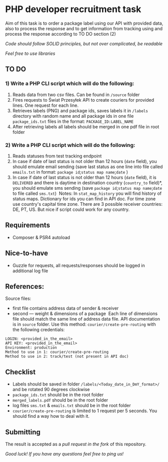# PHP developer recruitment task
Aim of this task is to order a package label using our API with provided data, also to process the response and to get information from tracking using and process the response according to TO DO section (2)


*Code should follow SOLID principles, but not over complicated, be readable*


*Feel free to use libraries*
​
​
## TO DO
### 1) Write a PHP CLI script which will do the following:
1. Reads data from two csv files. Can be found in `/source` folder 
2. Fires requests to Świat Przesyłek API to create couriers for provided lines. One request for each line. 
3. Retrieves labels (PNG) and package ids, saves labels it in `/labels` directory with random name and all package ids in one file `package_ids.txt` files in the format: `PACKAGE_ID:LABEL_NAME`
4. After retrieving labels all labels should be merged in one pdf file in root folder 
​
​
### 2) Write a PHP CLI script which will do the following:
1. Reads statuses from test tracking endpoint
2. In case if date of last status is not older than 12 hours (`date` field), you should emulate email sending (save last status as one line into file called `emails.txt` in format: `package id`;`status map name`;`date` )
3. In case if date of last status is not older than 12 hours (`date` field), it is `DELIVERED` and there is daytime in destination country (`country_to` field)*, you should emulate sms sending (save  `package id`;`status map name`;`date` to file called `sms.txt`)
​
Notes:
In `stat_map_history` you will find history of status maps. 
Dictionary for ids you can find in API doc.
For time zone use country's capital time zone.
There are 3 possible receiver countries: DE, PT, US. But nice if script could work for any country.
​
## Requirements
- Composer & PSR4 autoload
​
## Nice-to-have
- Guzzle for requests, all requests/responses should be logged in additional log file
​
## References:
Source files: 
- first file contains address data of sender & receiver
- second — weight & dimensions of a package
​
Each line of dimensions file should match the same line of address data file.
API documentation is in `source` folder. Use this method: `courier/create-pre-routing` with the following credentials:
```
LOGIN: <provided_in_the_email>
API KEY: <provided_in_the_email>
Environment: production
Method to use in 1: courier/create-pre-routing
Method to use in 2: track/test (not present in API doc)
```
## Checklist
- Labels should be saved in folder `/labels/<Today_date_in_DmY_format>/` and be rotated 90 degrees clockwise
- `package_ids.txt` should be in the root folder 
- `merged_labels.pdf` should be in the root folder
- log files `sms.txt` & `emails.txt` should be in the root folder
- `courier/create-pre-routing` is limited to 1 request per 5 seconds. You should find a way how to deal with it.
​
## Submitting
The result is accepted as a *pull request in the fork* of this repository.
​

*Good luck! If you have any questions feel free to ping us!*
